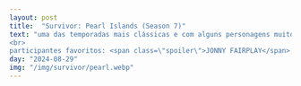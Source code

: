 ```yaml
---
layout: post
title:  "Survivor: Pearl Islands (Season 7)"
text: "uma das temporadas mais clássicas e com alguns personagens muito marcantes, mas confesso que fiquei bem decepcionado com o desenvolvimento do post-merge<br>
<br>
participantes favoritos: <span class=\"spoiler\">JONNY FAIRPLAY</span>, <span class=\"spoiler\">burton</span> e <span class=\"spoiler\">rupert</span>"
day: "2024-08-29"
img: "/img/survivor/pearl.webp"
---
```

